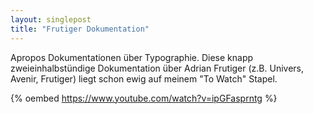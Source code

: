 ```yaml
---
layout: singlepost
title: "Frutiger Dokumentation"
---
```


Apropos Dokumentationen über Typographie. Diese knapp zweieinhalbstündige Dokumentation über Adrian Frutiger (z.B. Univers, Avenir, Frutiger) liegt schon ewig auf meinem "To Watch" Stapel.

{% oembed https://www.youtube.com/watch?v=ipGFasprntg %}